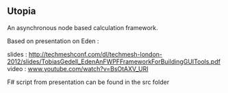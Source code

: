 ﻿Utopia
-------------

An asynchronous node based calculation framework.  

Based on presentation on Eden :  

slides : http://techmeshconf.com/dl/techmesh-london-2012/slides/TobiasGedell_EdenAnFWPFFrameworkForBuildingGUITools.pdf  
video : www.youtube.com/watch?v=BsOtAXV_URI  

F# script from presentation can be found in the src folder  
